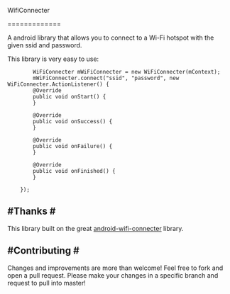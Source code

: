 WifiConnecter

=============

A android library that allows you to connect to a Wi-Fi hotspot with the given ssid and password.

This library is very easy to use:

    	    WiFiConnecter mWiFiConnecter = new WiFiConnecter(mContext);
		    mWiFiConnecter.connect("ssid", "password", new WiFiConnecter.ActionListener() {
			@Override
			public void onStart() {
			}

			@Override
			public void onSuccess() {
			}

			@Override
			public void onFailure() {
			}

			@Override
			public void onFinished() {
			}

		});

#Thanks #
----------
This library built on the great [android-wifi-connecter](https://code.google.com/p/android-wifi-connecter/ "android-wifi-connecter") library.


#Contributing #
----------

Changes and improvements are more than welcome! Feel free to fork and open a pull request. Please make your changes in a specific branch and request to pull into master!
